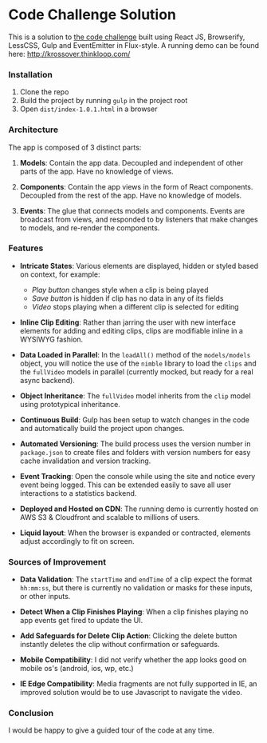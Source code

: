 # Code Challenge Solution
This is a solution to [the code challenge](coding-challenge.pdf) built using React JS, Browserify, LessCSS, Gulp and EventEmitter in Flux-style. A running demo can be found here: http://krossover.thinkloop.com/

### Installation
1. Clone the repo
2. Build the project by running `gulp` in the project root
3. Open `dist/index-1.0.1.html` in a browser

### Architecture
The app is composed of 3 distinct parts:

1. **Models**: Contain the app data. Decoupled and independent of other parts of the app. Have no knowledge of views.

2. **Components**: Contain the app views in the form of React components. Decoupled from the rest of the app. Have no knowledge of models.

3. **Events**: The glue that connects models and components. Events are broadcast from views, and responded to by listeners that make changes to models, and re-render the components.

### Features
 
- **Intricate States**: Various elements are displayed, hidden or styled based on context, for example:
    - _Play button_ changes style when a clip is being played
    - _Save button_ is hidden if clip has no data in any of its fields
    - _Video_ stops playing when a different clip is selected for editing

- **Inline Clip Editing**: Rather than jarring the user with new interface elements for adding and editing clips, clips are modifiable inline in a WYSIWYG fashion.

- **Data Loaded in Parallel**: In the `loadAll()` method of the `models/models` object, you will notice the use of the `nimble` library to load the `clips` and the `fullVideo` models in parallel (currently mocked, but ready for a real async backend).

- **Object Inheritance**: The `fullVideo` model inherits from the `clip` model using prototypical inheritance.

- **Continuous Build**: Gulp has been setup to watch changes in the code and automatically build the project upon changes.

- **Automated Versioning**: The build process uses the version number in `package.json` to create files and folders with version numbers for easy cache invalidation and version tracking.

- **Event Tracking**: Open the console while using the site and notice every event being logged. This can be extended easily to save all user interactions to a statistics backend.

- **Deployed and Hosted on CDN**: The running demo is currently hosted on AWS S3 & Cloudfront and scalable to millions of users.

- **Liquid layout**: When the browser is expanded or contracted, elements adjust accordingly to fit on screen.


### Sources of Improvement
- **Data Validation**: The `startTime` and `endTime` of a clip expect the format `hh:mm:ss`, but there is currently no validation or masks for these inputs, or other inputs.

- **Detect When a Clip Finishes Playing**: When a clip finishes playing no app events get fired to update the UI.

- **Add Safeguards for Delete Clip Action**: Clicking the delete button instantly deletes the clip without confirmation or safeguards.

- **Mobile Compatibility**: I did not verify whether the app looks good on mobile os's (android, ios, wp, etc.)

- **IE Edge Compatibility**: Media fragments are not fully supported in IE, an improved solution would be to use Javascript to navigate the video.

### Conclusion
I would be happy to give a guided tour of the code at any time. 